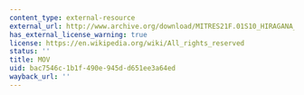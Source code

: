 ```yaml
---
content_type: external-resource
external_url: http://www.archive.org/download/MITRES21F.01S10_HIRAGANA_CHARACTERS/0482.ogv
has_external_license_warning: true
license: https://en.wikipedia.org/wiki/All_rights_reserved
status: ''
title: MOV
uid: bac7546c-1b1f-490e-945d-d651ee3a64ed
wayback_url: ''
---
```


